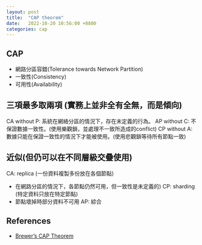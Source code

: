 ```yaml
---
layout: post
title:  "CAP theorem"
date:   2022-10-20 10:56:00 +0800
categories: cap
---
```

## CAP
- 網路分區容錯(Tolerance towards Network Partition)
- 一致性(Consistency)
- 可用性(Availability)

## 三項最多取兩項 (實務上並非全有全無，而是傾向)
CA without P: 系統在網絡分區的情況下，存在未定義的行為。
AP without C: 不保證數據一致性。(使用樂觀鎖，並處理不一致所造成的conflict)
CP without A: 數據只能在保證一致性的情況下才能被使用。(使用悲觀鎖等待所有節點一致)

## 近似(但仍可以在不同層級交疊使用)
CA: replica (一份資料複製多份放在各個節點)
- 在網路分區的情況下，各節點仍然可用，但一致性是未定義的)
CP: sharding (特定資料只放在特定節點)
- 節點壞掉時部分資料不可用
AP: 綜合

## References
- [Brewer’s CAP Theorem](https://edisciplinas.usp.br/pluginfile.php/2541318/mod_resource/content/1/TeoremaDeBrewer.pdf)
